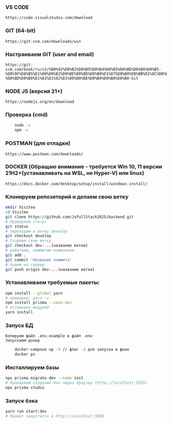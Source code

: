 ### VS CODE
    https://code.visualstudio.com/download

### GIT (64-bit)
    https://git-scm.com/downloads/win

### Настраиваем GIT (user and email)
    https://git-scm.com/book/ru/v2/%D0%92%D0%B2%D0%B5%D0%B4%D0%B5%D0%BD%D0%B8%D0%B5-%D0%9F%D0%B5%D1%80%D0%B2%D0%BE%D0%BD%D0%B0%D1%87%D0%B0%D0%BB%D1%8C%D0%BD%D0%B0%D1%8F-%D0%BD%D0%B0%D1%81%D1%82%D1%80%D0%BE%D0%B9%D0%BA%D0%B0-Git

### NODE JS  (версия 21+)
    https://nodejs.org/en/download

### Проверка (cmd)
```bash
    node -v
    npm -v
```

### POSTMAN (для отладки)
    https://www.postman.com/downloads/

### DOCKER (Обращаю внимание - требуется Win 10, 11 версии 21H2+(устанавливать на WSL, не Hyper-V) или linux)
    https://docs.docker.com/desktop/setup/install/windows-install/

### Клонируем репозиторий и делаем свою ветку
```bash
mkdir Visiteo
cd Visiteo
git clone https://github.com/JsFullStack2025/backend.git
# Проверяем статус
git status
# переходим в ветку develop
git checkout develop
# Создаем свою ветку
git checkout dev-...(название ветки)
# работаем, коммитим изменения
git add .
git commit 'Название коммита'
# пушим на сервер
git push origin dev-...(название ветки)
```

### Устанавливаем требуемые пакеты:
```bash
npm install --global yarn
# проверка: yarn -v
npm install prisma --save-dev
# Установка модулей
yarn install
```

### Запуск БД
    Копируем файл .env.example в файл .env
    Запускаем докер
```bash
    docker-compose up -d // флаг -d для запуска в фоне
    docker ps
```  
### Инсталлируем базы
```bash
npx prisma migrate dev --name init
# Проверяем создание баз через браузер (http://localhost:5555)
npx prisma studio
```

### Запуск бэка
```bash
yarn run start:dev
# Проект запустится в http://localhost:3000
```